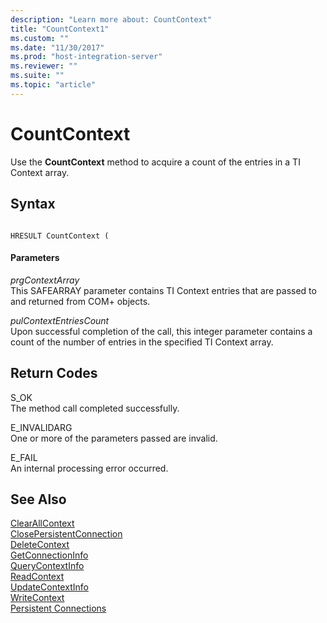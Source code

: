 ```yaml
---
description: "Learn more about: CountContext"
title: "CountContext1"
ms.custom: ""
ms.date: "11/30/2017"
ms.prod: "host-integration-server"
ms.reviewer: ""
ms.suite: ""
ms.topic: "article"
---
```

# CountContext
Use the **CountContext** method to acquire a count of the entries in a TI Context array.  
  
## Syntax  
  
```  
  
HRESULT CountContext (  
```  
  
#### Parameters  
 *prgContextArray*  
 This SAFEARRAY parameter contains TI Context entries that are passed to and returned from COM+ objects.  
  
 *pulContextEntriesCount*  
 Upon successful completion of the call, this integer parameter contains a count of the number of entries in the specified TI Context array.  
  
## Return Codes  
 S_OK  
 The method call completed successfully.  
  
 E_INVALIDARG  
 One or more of the parameters passed are invalid.  
  
 E_FAIL  
 An internal processing error occurred.  
  
## See Also  
 [ClearAllContext](../core/clearallcontext1.md)   
 [ClosePersistentConnection](../core/closepersistentconnection1.md)   
 [DeleteContext](../core/deletecontext2.md)   
 [GetConnectionInfo](../core/getconnectioninfo2.md)   
 [QueryContextInfo](../core/querycontextinfo1.md)   
 [ReadContext](../core/readcontext1.md)   
 [UpdateContextInfo](../core/updatecontextinfo1.md)   
 [WriteContext](../core/writecontext1.md)   
 [Persistent Connections](./persistent-connections2.md)
